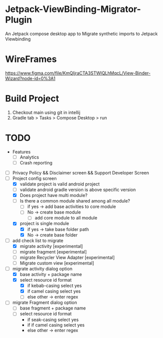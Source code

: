 # Jetpack-ViewBinding-Migrator-Plugin
An Jetpack compose desktop app to Migrate synthetic imports to Jetpack Viewbinding 

# WireFrames 
https://www.figma.com/file/KmQIjraCTA3STWIQLhMqcL/View-Binder-Wizard?node-id=0%3A1

# Build Project
1. Checkout main using git in intellij  
2. Gradle tab > Tasks > Compose Desktop > run 

# TODO
- Features
    - [ ] Analytics
    - [ ] Crash reporting
- [ ] Privacy Policy && Disclaimer screen && Support Developer Screen
- [ ] Project config screen
    - [x] validate project is valid android project
    - [ ] validate android gradle version is above specific version
    - [x] Does project have multi module?
    - [ ] Is there a common module shared among all module?
        - [ ] if yes -> add base activities to core module
        - [ ] No -> create base module
            - [ ] add core module to all module
    - [x] project is single module
        - [x] if yes -> take base folder path
        - [x] No -> create base folder

- [ ] add check list to migrate
    - [x] migrate activity [experimental]
    - [ ] migrate fragment [experimental]
    - [ ] migrate Recycler View Adapter [experimental]
    - [ ] Migrate custom view [experimental]
    
- [ ] migrate activity dialog option
    - [x] base activity + package name
    - [x] select resource id format 
        - [x] if kebab-casing select yes
        - [x] if camel casing select yes
        - [ ] else other -> enter regex
    
- [ ] migrate Fragment dialog option
    - [ ] base fragment + package name
    - [ ] select resource id format 
        - if seak-casing select yes
        - if if camel casing select yes
        - else other -> enter regex


